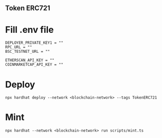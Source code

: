 ## Token ERC721

# Fill .env file

```shell
DEPLOYER_PRIVATE_KEY1 = ""
RPC_URL = ""
BSC_TESTNET_URL = ""

ETHERSCAN_API_KEY = ""
COINMARKETCAP_API_KEY = ""
```
# Deploy

```shell
npx hardhat deploy --network <blockchain-network> --tags TokenERC721
```

# Mint

```shell
npx hardhat --network <blockchain-network> run scripts/mint.ts
```
